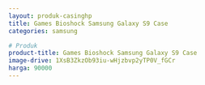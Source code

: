 ```yaml
---
layout: produk-casinghp
title: Games Bioshock Samsung Galaxy S9 Case
categories: samsung

# Produk
product-title: Games Bioshock Samsung Galaxy S9 Case
image-drive: 1XsB3ZkzOb93iu-wHjzbvp2yTP0V_fGCr
harga: 90000
---
```

